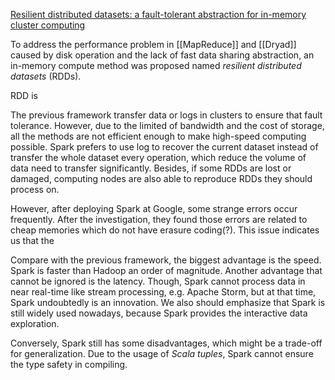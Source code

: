 
[Resilient distributed datasets: a fault-tolerant abstraction for in-memory cluster computing](https://dl.acm.org/doi/10.5555/2228298.2228301)

To address the performance problem in [[MapReduce]] and [[Dryad]] caused by disk operation and the lack of fast data sharing abstraction, an in-memory compute method was proposed named *resilient distributed datasets* (RDDs). 

RDD is 

The previous framework transfer data or logs in clusters to ensure that fault tolerance. However, due to the limited of bandwidth and the cost of storage, all the methods are not efficient enough to make high-speed computing possible. Spark prefers to use log to recover the current dataset instead of transfer the whole dataset every operation, which reduce the volume of data need to transfer significantly. Besides, if some RDDs are lost or damaged, computing nodes are also able to reproduce RDDs they should process on.


However, after deploying Spark at Google, some strange errors occur frequently. After the investigation, they found those errors are related to cheap memories which do not have erasure coding(?). This issue indicates us that the 

Compare with the previous framework, the biggest advantage is the speed. Spark is faster than Hadoop an order of magnitude. Another advantage that cannot be ignored is the latency. Though, Spark cannot process data in near real-time like stream processing, e.g. Apache Storm, but at that time, Spark undoubtedly is an innovation. We also should emphasize that Spark is still widely used nowadays, because Spark provides the interactive data exploration.

Conversely, Spark still has some disadvantages, which might be a trade-off for generalization. Due to the usage of *Scala tuples*, Spark cannot ensure the type safety in compiling. 
